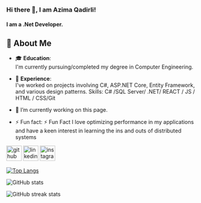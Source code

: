 ### Hi there 👋, I am Azima Qadirli!
#### I am a .Net Developer.
## 🚀 About Me

- 🎓 **Education**:  
  I'm currently pursuing/completed my degree in Computer Engineering.

- 💼 **Experience**:  
  I've worked on projects involving C#, ASP.NET Core, Entity Framework, and various design patterns.
Skills: C# /SQL Server/ .NET/ REACT / JS / HTML / CSS/Git

- 🔭 I’m currently working on this page. 
- ⚡ Fun fact: ⚡ Fun Fact I love optimizing performance in my applications and have a keen interest in learning the ins and outs of distributed systems  


[<img src='https://cdn.jsdelivr.net/npm/simple-icons@3.0.1/icons/github.svg' alt='github' height='40'>](https://github.com/Azima-Qadirli)  [<img src='https://cdn.jsdelivr.net/npm/simple-icons@3.0.1/icons/linkedin.svg' alt='linkedin' height='40'>](https://www.linkedin.com/in/azima-qadirli/)  [<img src='https://cdn.jsdelivr.net/npm/simple-icons@3.0.1/icons/instagram.svg' alt='instagram' height='40'>](https://www.instagram.com/khadirli__azima/)  

[![Top Langs](https://github-readme-stats.vercel.app/api/top-langs/?username=Azima-Qadirli)](https://github.com/anuraghazra/github-readme-stats)

![GitHub stats](https://github-readme-stats.vercel.app/api?username=Azima-Qadirli&show_icons=true)  

![GitHub streak stats](https://streak-stats.demolab.com/?user=Azima-Qadirli)  

